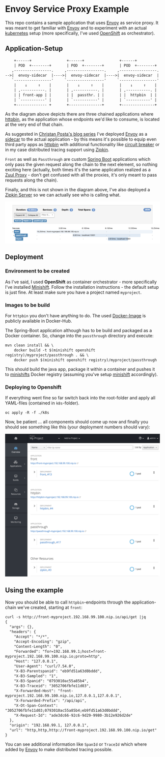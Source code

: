 # Envoy Service Proxy Example

This repo contains a sample application that uses [Envoy][envoy] as service proxy. It was meant to get familiar with [Envoy][envoy] and to experiment with an actual [kubernetes][kubernetes] setup (more specifically, I've used [OpenShift][minishift] as orchestrator).

## Application-Setup

        +------+                +------+                +------+         
        | POD  +--------+       | POD  +--------+       | POD  +--------+ 
       ,-----------------.     ,-----------------.     ,-----------------.
    -->|  envoy-sidecar  |---->|  envoy-sidecar  |---->|  envoy-sidecar  |
       `-----------------'     `-----------------'     `-----------------'
        |    ↓     ↑    |       |    ↓     ↑    |       |    ↓     ↑    | 
        | ,-----------. |       | ,-----------. |       | ,-----------. | 
        | | front-app | |       | |  passthr. | |       | |  h︎ttpbin  | | 
        | `-----------' |       | `-----------' |       | `-----------' | 
        +-------------- +       +---------------+       +---------------+ 

As the diagram above depicts there are three chained applications where [httpbin][httpbin], as the application whose endpoints we'd like to consume, is located at the very end of that chain.

As suggested in [Christan Posta's blog series][chris_posta] I've deployed [Envoy][envoy] as a [sidecar][sidecar] to the actual application - by this means it's possible to equip even third party apps as [httpbin][httpbin] with additional functionality like [circuit breaker][circuitbreaker] or in my case distributed tracing support using [Zipkin][zipkin].

`Front` as well as `Passthrough` are custom [Spring Boot][springboot] applications which only pass the given request along the chain to the next element, so nothing exciting here (actually, both times it's the same application realized as a [Zuul Proxy][zuul] - don't get confused with all the proxies, it's only meant to pass requests along the chain).

Finally, and this is not shown in the diagram above, I've also deployed a [Zipkin Server][zipkin] so we can actually see who is calling what. 

![](./docs/zipkin.png)

## Deployment

### Environment to be created

As I've said, I used __OpenShift__ as container orchestrator - more specifically I've installed [Minishift][minishift]. Follow the installation instructions - the default setup is just fine. At least make sure you have a project named `myproject`.

### Images to be build

For `httpbin` you don't have anything to do. The used [Docker-Image][httpbindocker] is publicly available in Docker-Hub.

The Spring-Boot application although has to be build and packaged as a Docker container. So, change into the `passthrough` directory and execute:

    mvn clean install && \
        docker build -t $(minishift openshift registry)/myproject/passthrough . && \
        docker push $(minishift openshift registry)/myproject/passthrough
        
This should build the java app, package it within a container and pushes it to [minishifts][minishift] Docker registry (assuming you've setup [minishift][minishift] accordingly).

### Deploying to Openshift

If everything went fine so far switch back into the root-folder and apply all YAML-files (contained in `k8s`-folder).

    oc apply -R -f ./k8s

Now, be patient ... all components should come up now and finally you should see something like this (your deployment numbers should vary):

![](./docs/openshift.png)

## Using the example

Now you should be able to call `httpbin`-endpoints through the application-chain we've created, starting at `front`:

    curl -s http://front-myproject.192.168.99.100.nip.io/api/get |jq
	{
	  "args": {},
	  "headers": {
	    "Accept": "*/*",
	    "Accept-Encoding": "gzip",
	    "Content-Length": "0",
	    "Forwarded": "for=192.168.99.1;host=front-myproject.192.168.99.100.nip.io;proto=http",
	    "Host": "127.0.0.1",
	    "User-Agent": "curl/7.54.0",
	    "X-B3-Parentspanid": "eb9fd51a63d0bddd",
	    "X-B3-Sampled": "1",
	    "X-B3-Spanid": "0793010ac55a85b4",
	    "X-B3-Traceid": "3052706fbfe11d03",
	    "X-Forwarded-Host": "front-myproject.192.168.99.100.nip.io,127.0.0.1,127.0.0.1",
	    "X-Forwarded-Prefix": "/api/api",
	    "X-Ot-Span-Context": "3052706fbfe11d03;0793010ac55a85b4;eb9fd51a63d0bddd",
	    "X-Request-Id": "ade3dc66-92c6-9d29-9980-3b12e926d2de"
	  },
	  "origin": "192.168.99.1, 127.0.0.1",
	  "url": "http,http,http://front-myproject.192.168.99.100.nip.io/get"
	}

You can see additional information like `SpanId` or `TraceId` which where added by [Envoy][envoy] to make distributed tracing possible. 


[zuul]:https://github.com/Netflix/zuul
[springboot]:https://projects.spring.io/spring-boot/
[circuitbreaker]:http://microservices.io/patterns/reliability/circuit-breaker.html
[sidecar]:http://blog.kubernetes.io/2015/06/the-distributed-system-toolkit-patterns.html
[envoy]:https://www.envoyproxy.io/
[zipkin]:https://zipkin.io/
[httpbin]:https://httpbin.org/
[httpbindocker]:https://hub.docker.com/r/citizenstig/httpbin/
[kubernetes]:https://kubernetes.io/
[minishift]:https://github.com/minishift/minishift
[minishift_install]:https://docs.openshift.org/latest/minishift/getting-started/installing.html
[chris_posta]:http://blog.christianposta.com/microservices/00-microservices-patterns-with-envoy-proxy-series/
[envoy_example]:https://github.com/envoyproxy/envoy/blob/master/examples/zipkin-tracing/service1-envoy-zipkin.yaml
